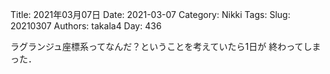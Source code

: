 ﻿Title: 2021年03月07日
Date: 2021-03-07
Category: Nikki
Tags: 
Slug: 20210307
Authors: takala4
Day: 436



ラグランジュ座標系ってなんだ？ということを考えていたら1日が
終わってしまった．
